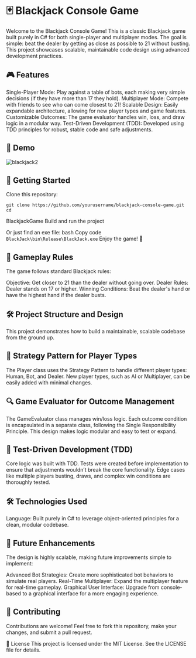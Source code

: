 # 🃏 Blackjack Console Game

Welcome to the Blackjack Console Game! This is a classic Blackjack game built purely in C# for both single-player and multiplayer modes. The goal is simple: beat the dealer by getting as close as possible to 21 without busting. This project showcases scalable, maintainable code design using advanced development practices.

## 🎮 Features
Single-Player Mode: Play against a table of bots, each making very simple decisions (if they have more than 17 they hold). Multiplayer Mode: Compete with friends to see who can come closest to 21! Scalable Design: Easily expandable architecture, allowing for new player types and game features. Customizable Outcomes: The game evaluator handles win, loss, and draw logic in a modular way. Test-Driven Development (TDD): Developed using TDD principles for robust, stable code and safe adjustments.

## 📸 Demo

![blackjack2](https://github.com/user-attachments/assets/1b58e518-9c6d-4a74-963b-15ce57971d66)

## 🚀 Getting Started 
Clone this repository:

`git clone https://github.com/yourusername/blackjack-console-game.git cd`

BlackjackGame Build and run the project

Or just find an exe file: bash Copy code `BlackJack\bin\Release\BlackJack.exe` Enjoy the game! 🎉

## 📖 Gameplay Rules
The game follows standard Blackjack rules:

Objective: Get closer to 21 than the dealer without going over. Dealer Rules: Dealer stands on 17 or higher. Winning Conditions: Beat the dealer's hand or have the highest hand if the dealer busts.

## 🛠️ Project Structure and Design

This project demonstrates how to build a maintainable, scalable codebase from the ground up.

## 🧩 Strategy Pattern for Player Types

The Player class uses the Strategy Pattern to handle different player types: Human, Bot, and Dealer. New player types, such as AI or Multiplayer, can be easily added with minimal changes.

## 🔍 Game Evaluator for Outcome Management

The GameEvaluator class manages win/loss logic. Each outcome condition is encapsulated in a separate class, following the Single Responsibility Principle. This design makes logic modular and easy to test or expand.

## 🧪 Test-Driven Development (TDD)

Core logic was built with TDD. Tests were created before implementation to ensure that adjustments wouldn’t break the core functionality. Edge cases like multiple players busting, draws, and complex win conditions are thoroughly tested.

## 🛠️ Technologies Used

Language: Built purely in C# to leverage object-oriented principles for a clean, modular codebase.

## 🚀 Future Enhancements

The design is highly scalable, making future improvements simple to implement:

Advanced Bot Strategies: Create more sophisticated bot behaviors to simulate real players. Real-Time Multiplayer: Expand the multiplayer feature for real-time gameplay. Graphical User Interface: Upgrade from console-based to a graphical interface for a more engaging experience.

## 🤝 Contributing 
Contributions are welcome! Feel free to fork this repository, make your changes, and submit a pull request.

📄 License This project is licensed under the MIT License. See the LICENSE file for details.
